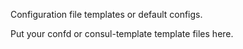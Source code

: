 
Configuration file templates or default configs.

Put your confd or consul-template template files here.
